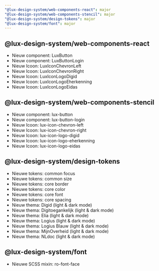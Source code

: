 ```yaml
---
"@lux-design-system/web-components-react": major
"@lux-design-system/web-components-stencil": major
"@lux-design-system/design-tokens": major
"@lux-design-system/font": major
---
```


## @lux-design-system/web-components-react

- Nieuw component: LuxButton
- Nieuw component: LuxButtonLogin
- Nieuw Icoon: LuxIconChevronLeft
- Nieuw Icoon: LuxIconChevronRight
- Nieuw Icoon: LuxIconLogoDigid
- Nieuw Icoon: LuxIconLogoEherkenning
- Nieuw Icoon: LuxIconLogoEidas

## @lux-design-system/web-components-stencil

- Nieuw component: lux-button
- Nieuw component: lux-button-login
- Nieuw Icoon: lux-icon-chevron-left
- Nieuw Icoon: lux-icon-chevron-right
- Nieuw Icoon: lux-icon-logo-digid
- Nieuw Icoon: lux-icon-logo-eherkenning
- Nieuw Icoon: lux-icon-logo-eidas

## @lux-design-system/design-tokens

- Nieuwe tokens: common focus
- Nieuwe tokens: common size
- Nieuwe tokens: core border
- Nieuwe tokens: core color
- Nieuwe tokens: core font
- Nieuwe tokens: core spacing
- Nieuw thema: Digid (light & dark mode)
- Nieuw thema: Digitoegankelijk (light & dark mode)
- Nieuw thema: Elia (light & dark mode)
- Nieuw thema: Logius (light & dark mode)
- Nieuw thema: Logius Blauw (light & dark mode)
- Nieuw thema: MijnOverheid (light & dark mode)
- Nieuw thema: NLdoc (light & dark mode)

## @lux-design-system/font

- Nieuwe SCSS mixin: ro-font-face
